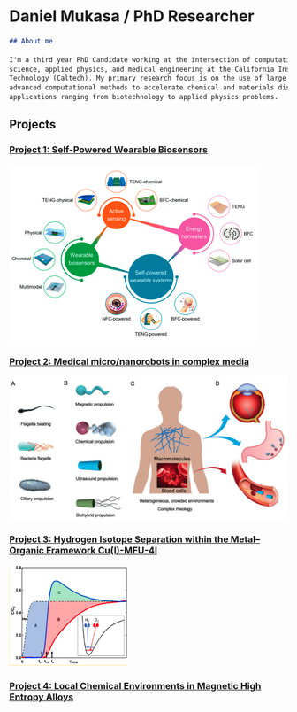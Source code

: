 # Daniel Mukasa / PhD Researcher

```markdown
## About me

I'm a third year PhD Candidate working at the intersection of computational materials 
science, applied physics, and medical engineering at the California Institute of 
Technology (Caltech). My primary research focus is on the use of large data sets and 
advanced computational methods to accelerate chemical and materials discovery with 
applications ranging from biotechnology to applied physics problems.
```

## Projects 

### [Project 1: Self-Powered Wearable Biosensors](https://pubs.acs.org/doi/pdf/10.1021/accountsmr.1c00002)
![](https://github.com/dmukasa/Portfolio/blob/main/images/Self_powered_wearabels.png)



### [Project 2: Medical micro/nanorobots in complex media](https://pubs.rsc.org/en/content/articlepdf/2020/cs/d0cs00309c)
![](https://github.com/dmukasa/Portfolio/blob/main/images/Medical_micro-nanao_robots.png)


### [Project 3: Hydrogen Isotope Separation within the Metal–Organic Framework Cu(I)-MFU-4l](https://pubs.acs.org/doi/abs/10.1021/acs.jpcc.9b09332)
![](https://github.com/dmukasa/Portfolio/blob/main/images/Hydrogen_isotope_separation.png)

### [Project 4: Local Chemical Environments in Magnetic High Entropy Alloys](https://ui.adsabs.harvard.edu/abs/2018APS..MARB06013M/abstract)





